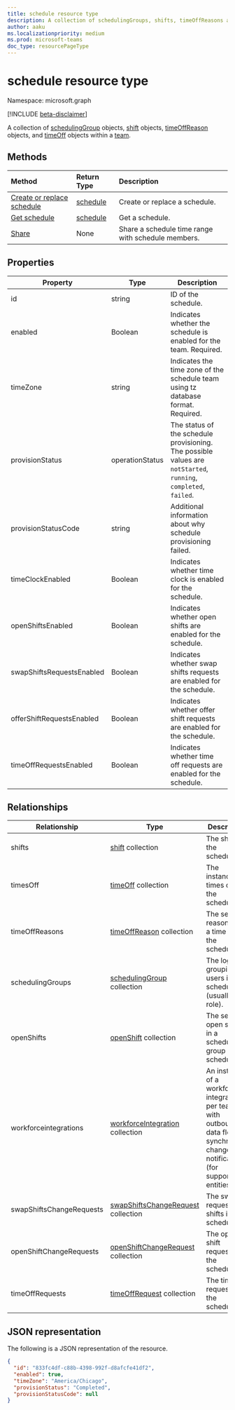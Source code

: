```yaml
---
title: schedule resource type
description: A collection of schedulingGroups, shifts, timeOffReasons and timesOff within a team.
author: aaku
ms.localizationpriority: medium
ms.prod: microsoft-teams
doc_type: resourcePageType
---
```


# schedule resource type

Namespace: microsoft.graph

[!INCLUDE [beta-disclaimer](../../includes/beta-disclaimer.md)]

A collection of [schedulingGroup](schedulinggroup.md) objects, [shift](shift.md) objects, [timeOffReason](timeoffreason.md) objects, and [timeOff](timeoff.md) objects within a [team](../resources/team.md). 

## Methods

| Method                                                    | Return Type             | Description                                        |
| :-------------------------------------------------------- | :---------------------- | :------------------------------------------------- |
| [Create or replace schedule](../api/team-put-schedule.md) | [schedule](schedule.md) | Create or replace a schedule.                      |
| [Get schedule](../api/schedule-get.md)                    | [schedule](schedule.md) | Get a schedule.                                    |
| [Share](../api/schedule-share.md)                         | None                    | Share a schedule time range with schedule members. |

## Properties

| Property                  | Type            | Description                                                                                                      |
| ------------------------- | --------------- | ---------------------------------------------------------------------------------------------------------------- |
| id                        | string          | ID of the schedule.                                                                                              |
| enabled                   | Boolean         | Indicates whether the schedule is enabled for the team. Required.                                                |
| timeZone                  | string          | Indicates the time zone of the schedule team using tz database format. Required.                                 |
| provisionStatus           | operationStatus | The status of the schedule provisioning. The possible values are `notStarted`, `running`, `completed`, `failed`. |
| provisionStatusCode       | string          | Additional information about why schedule provisioning failed.                                                   |
| timeClockEnabled          | Boolean         | Indicates whether time clock is enabled for the schedule.                                                        |
| openShiftsEnabled         | Boolean         | Indicates whether open shifts are enabled for the schedule.                                                      |
| swapShiftsRequestsEnabled | Boolean         | Indicates whether swap shifts requests are enabled for the schedule.                                             |
| offerShiftRequestsEnabled | Boolean         | Indicates whether offer shift requests are enabled for the schedule.                                             |
| timeOffRequestsEnabled    | Boolean         | Indicates whether time off requests are enabled for the schedule.                                                |

## Relationships

| Relationship            | Type                                                             | Description                                                                                                                           |
| ----------------------- | ---------------------------------------------------------------- | ------------------------------------------------------------------------------------------------------------------------------------- |
| shifts                  | [shift](shift.md) collection                                     | The shifts in the schedule.                                                                                                           |
| timesOff                | [timeOff](timeoff.md) collection                                 | The instances of times off in the schedule.                                                                                           |
| timeOffReasons          | [timeOffReason](timeoffreason.md) collection                     | The set of reasons for a time off in the schedule.                                                                                    |
| schedulingGroups        | [schedulingGroup](schedulinggroup.md) collection                 | The logical grouping of users in the schedule (usually by role).                                                                      |
| openShifts              | [openShift](openshift.md) collection                             | The set of open shifts in a scheduling group in the schedule.                                                                         |
| workforceintegrations   | [workforceIntegration](workforceintegration.md) collection       | An instance of a workforce integration per team with outbound data flow on synchronous change notifications (for supported entities). |
| swapShiftsChangeRequests | [swapShiftsChangeRequest](swapshiftschangerequest.md) collection | The swap requests for shifts in the schedule.                                                                                         |
| openShiftChangeRequests | [openShiftChangeRequest](openshiftchangerequest.md) collection   | The open shift requests in the schedule.                                                                                              |
| timeOffRequests          | [timeOffRequest](timeoffrequest.md) collection                   | The time off requests in the schedule.                                                                                                |

## JSON representation

The following is a JSON representation of the resource.

<!-- {
  "blockType": "resource",
  "keyProperty": "id",
  "@odata.type": "microsoft.graph.schedule"
}-->

```json
{
  "id": "833fc4df-c88b-4398-992f-d8afcfe41df2",
  "enabled": true,
  "timeZone": "America/Chicago",
  "provisionStatus": "Completed",
  "provisionStatusCode": null
}
```

<!-- uuid: 8fcb5dbc-d5aa-4681-8e31-b001d5168d79
2015-10-25 14:57:30 UTC -->

<!--
{
  "type": "#page.annotation",
  "description": "schedule resource",
  "keywords": "",
  "section": "documentation",
  "tocPath": "",
  "suppressions": []
}
-->
